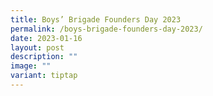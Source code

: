 ```yaml
---
title: Boys’ Brigade Founders Day 2023
permalink: /boys-brigade-founders-day-2023/
date: 2023-01-16
layout: post
description: ""
image: ""
variant: tiptap
---
```

